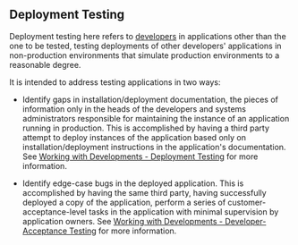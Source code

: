 ## Deployment Testing

Deployment testing here refers to [developers](glossary.md) in applications other than the one to be tested, testing deployments of other developers' applications in non-production environments that simulate production environments to a reasonable degree.  

It is intended to address testing applications in two ways:

* Identify gaps in installation/deployment documentation, the pieces of information only in the heads of the developers and systems administrators responsible for maintaining the instance of an application running in production.  This is accomplished by having a third party attempt to deploy instances of the application based only on installation/deployment instructions in the application's documentation.  See [Working with Developments - Deployment Testing](working_with_developers.md) for more information.

* Identify edge-case bugs in the deployed application.  This is accomplished by having the same third party, having successfully deployed a copy of the application, perform a series of customer-acceptance-level tasks in the application with minimal supervision by application owners.  See [Working with Developments - Developer-Acceptance Testing](working_with_developers.md) for more information.
